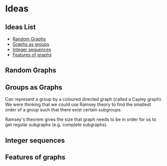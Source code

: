 # Ideas

## Ideas List

+ [Random Graphs](#random-graphs)
+ [Graphs as groups](#graphs-as-groups)
+ [Integer sequences](#integer-sequences)
+ [Features of graphs](#features-of-graphs)

## Random Graphs

## Groups as Graphs

Can represent a group by a coloured directed graph (called a Cayley graph). We were thinking that we could use Ramsey theory to find the smallest order of a group such that there exist certain subgroups.

Ramsey's theorem  gives the size that graph needs to be in order for us to get regular subgraphs (e.g. complete subgraphs).

## Integer sequences

## Features of graphs